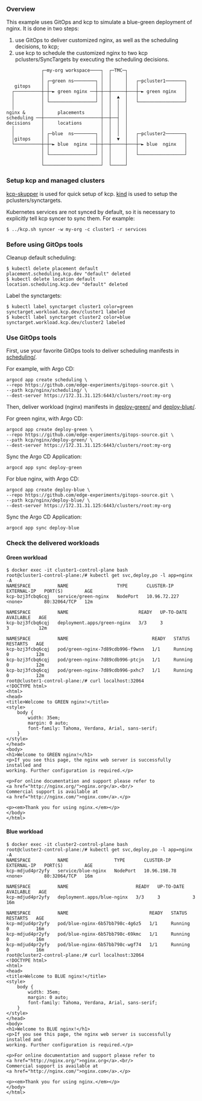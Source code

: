 ### Overview
This example uses GitOps and kcp to simulate a blue-green deployment of nginx.
It is done in two steps:
1. use GitOps to deliver customized nginx, as well as the scheduling decisions, to kcp;
2. use kcp to schedule the customized nginx to two kcp pclusters/SyncTargets by executing the scheduling decisions.

```text
             ┌─my-org workspace────┐  ┌─TMC─┐
             │                     │  │     │
             │ ┌─green ns────────┐ │  │     │   ┌─pcluster1───────┐
   gitops    │ │                 │ │  │     │   │                 │
  ┌──────────┼─┼─► green nginx ──┼─┼──┼─────┼───┼─► green nginx   │
  │          │ │                 │ │  │  ▲  │   │                 │
  │          │ └─────────────────┘ │  │  │  │   └─────────────────┘
  │          │                     │  │  │  │
nginx &      │     placements      │  │  │  │
scheduling ──┼─────────────────────┼──┼──┤  │
decisions    │     locations       │  │  │  │
  │          │                     │  │  │  │
  │          │ ┌─blue  ns────────┐ │  │  │  │   ┌─pcluster2───────┐
  │gitops    │ │                 │ │  │  ▼  │   │                 │
  └──────────┼─┼─► blue  nginx ──┼─┼──┼─────┼───┼─► blue  nginx   │
             │ │                 │ │  │     │   │                 │
             │ └─────────────────┘ │  │     │   └─────────────────┘
             │                     │  │     │
             └─────────────────────┘  └─────┘
```

### Setup kcp and managed clusters
[kcp-skupper](https://github.com/ch007m/kcp-skupper) is used for quick setup of kcp.
[kind](https://kind.sigs.k8s.io/) is used to setup the pclusters/synctargets.

Kubernetes services are not synced by default, so it is necessary to explicitly tell kcp syncer to sync them. For example:
```console
$ ../kcp.sh syncer -w my-org -c cluster1 -r services
```

### Before using GitOps tools
Cleanup default scheduling:
```console
$ kubectl delete placement default
placement.scheduling.kcp.dev "default" deleted
$ kubectl delete location default
location.scheduling.kcp.dev "default" deleted
```

Label the synctargets:
```console
$ kubectl label synctarget cluster1 color=green
synctarget.workload.kcp.dev/cluster1 labeled
$ kubectl label synctarget cluster2 color=blue
synctarget.workload.kcp.dev/cluster2 labeled
```

### Use GitOps tools
First, use your favorite GitOps tools to deliver scheduling manifests in [scheduling/](scheduling/).

For example, with Argo CD:
```shell
argocd app create scheduling \
--repo https://github.com/edge-experiments/gitops-source.git \
--path kcp/nginx/scheduling/ \
--dest-server https://172.31.31.125:6443/clusters/root:my-org
```

Then, deliver workload (nginx) manifests in [deploy-green/](deploy-green/) and [deploy-blue/](deploy-blue/).

For green nginx, with Argo CD:
```shell
argocd app create deploy-green \
--repo https://github.com/edge-experiments/gitops-source.git \
--path kcp/nginx/deploy-green/ \
--dest-server https://172.31.31.125:6443/clusters/root:my-org
```
Sync the Argo CD Application:
```shell
argocd app sync deploy-green
```

For blue nginx, with Argo CD:
```shell
argocd app create deploy-blue \
--repo https://github.com/edge-experiments/gitops-source.git \
--path kcp/nginx/deploy-blue/ \
--dest-server https://172.31.31.125:6443/clusters/root:my-org
```
Sync the Argo CD Application:
```shell
argocd app sync deploy-blue
```

### Check the delivered workloads
#### Green workload
```console
$ docker exec -it cluster1-control-plane bash
root@cluster1-control-plane:/# kubectl get svc,deploy,po -l app=nginx -A
NAMESPACE          NAME                  TYPE       CLUSTER-IP     EXTERNAL-IP   PORT(S)        AGE
kcp-bzj3fcbq6cqj   service/green-nginx   NodePort   10.96.72.227   <none>        80:32064/TCP   12m

NAMESPACE          NAME                          READY   UP-TO-DATE   AVAILABLE   AGE
kcp-bzj3fcbq6cqj   deployment.apps/green-nginx   3/3     3            3           12m

NAMESPACE          NAME                               READY   STATUS    RESTARTS   AGE
kcp-bzj3fcbq6cqj   pod/green-nginx-7d89cdb996-f9wnn   1/1     Running   0          12m
kcp-bzj3fcbq6cqj   pod/green-nginx-7d89cdb996-ptcjn   1/1     Running   0          12m
kcp-bzj3fcbq6cqj   pod/green-nginx-7d89cdb996-pxhc7   1/1     Running   0          12m
root@cluster1-control-plane:/# curl localhost:32064
<!DOCTYPE html>
<html>
<head>
<title>Welcome to GREEN nginx!</title>
<style>
    body {
        width: 35em;
        margin: 0 auto;
        font-family: Tahoma, Verdana, Arial, sans-serif;
    }
</style>
</head>
<body>
<h1>Welcome to GREEN nginx!</h1>
<p>If you see this page, the nginx web server is successfully installed and
working. Further configuration is required.</p>

<p>For online documentation and support please refer to
<a href="http://nginx.org/">nginx.org</a>.<br/>
Commercial support is available at
<a href="http://nginx.com/">nginx.com</a>.</p>

<p><em>Thank you for using nginx.</em></p>
</body>
</html>
```

#### Blue workload
```console
$ docker exec -it cluster2-control-plane bash
root@cluster2-control-plane:/# kubectl get svc,deploy,po -l app=nginx -A
NAMESPACE          NAME                 TYPE       CLUSTER-IP     EXTERNAL-IP   PORT(S)        AGE
kcp-mdjud4pr2yfy   service/blue-nginx   NodePort   10.96.198.78   <none>        80:32064/TCP   16m

NAMESPACE          NAME                         READY   UP-TO-DATE   AVAILABLE   AGE
kcp-mdjud4pr2yfy   deployment.apps/blue-nginx   3/3     3            3           16m

NAMESPACE          NAME                              READY   STATUS    RESTARTS   AGE
kcp-mdjud4pr2yfy   pod/blue-nginx-6b57bb798c-4g6z5   1/1     Running   0          16m
kcp-mdjud4pr2yfy   pod/blue-nginx-6b57bb798c-69kmc   1/1     Running   0          16m
kcp-mdjud4pr2yfy   pod/blue-nginx-6b57bb798c-wgf74   1/1     Running   0          16m
root@cluster2-control-plane:/# curl localhost:32064
<!DOCTYPE html>
<html>
<head>
<title>Welcome to BLUE nginx!</title>
<style>
    body {
        width: 35em;
        margin: 0 auto;
        font-family: Tahoma, Verdana, Arial, sans-serif;
    }
</style>
</head>
<body>
<h1>Welcome to BLUE nginx!</h1>
<p>If you see this page, the nginx web server is successfully installed and
working. Further configuration is required.</p>

<p>For online documentation and support please refer to
<a href="http://nginx.org/">nginx.org</a>.<br/>
Commercial support is available at
<a href="http://nginx.com/">nginx.com</a>.</p>

<p><em>Thank you for using nginx.</em></p>
</body>
</html>
```
